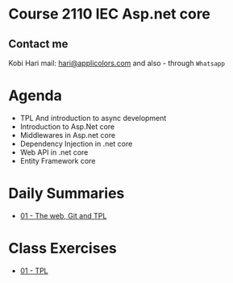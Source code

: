 # Course 2110 IEC Asp.net core
## Contact me
Kobi Hari
mail: hari@applicolors.com
and also - through `Whatsapp`

# Agenda
* TPL And introduction to async development
* Introduction to Asp.Net core
* Middlewares in Asp.net core
* Dependency Injection in .net core
* Web API in .net core
* Entity Framework core

# Daily Summaries
- [01 - The web, Git and TPL](https://github.com/kobi2294/Course-2110-AspNetCore/wiki/Day-01---Git,-TPL)


# Class Exercises
- [01 - TPL](https://github.com/kobi2294/Course-2110-AspNetCore/wiki/Exercise-1---TPL)
